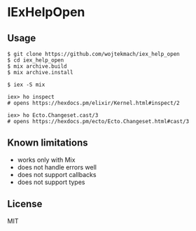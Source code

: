 # IExHelpOpen

## Usage

```
$ git clone https://github.com/wojtekmach/iex_help_open
$ cd iex_help_open
$ mix archive.build
$ mix archive.install
```

```
$ iex -S mix

iex> ho inspect
# opens https://hexdocs.pm/elixir/Kernel.html#inspect/2

iex> ho Ecto.Changeset.cast/3
# opens https://hexdocs.pm/ecto/Ecto.Changeset.html#cast/3
```

## Known limitations

- works only with Mix
- does not handle errors well
- does not support callbacks
- does not support types

## License

MIT
